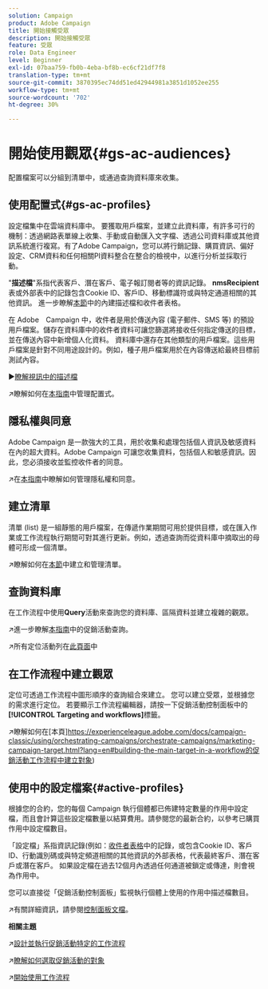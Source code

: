 ```yaml
---
solution: Campaign
product: Adobe Campaign
title: 開始接觸受眾
description: 開始接觸受眾
feature: 受眾
role: Data Engineer
level: Beginner
exl-id: 07baa759-fb0b-4eba-bf8b-ec6cf21df7f8
translation-type: tm+mt
source-git-commit: 3870395ec74dd51ed42944981a3851d1052ee255
workflow-type: tm+mt
source-wordcount: '702'
ht-degree: 30%

---
```


# 開始使用觀眾{#gs-ac-audiences}

配置檔案可以分組到清單中，或通過查詢資料庫來收集。

## 使用配置式{#gs-ac-profiles}

設定檔集中在雲端資料庫中。 要獲取用戶檔案，並建立此資料庫，有許多可行的機制：透過網路表單線上收集、手動或自動匯入文字檔、透過公司資料庫或其他資訊系統進行複寫。有了Adobe Campaign，您可以將行銷記錄、購買資訊、偏好設定、CRM資料和任何相關PI資料整合在整合的檢視中，以進行分析並採取行動。

&quot;**描述檔**&quot;系指代表客戶、潛在客戶、電子報訂閱者等的資訊記錄。
**nmsRecipient**&#x200B;表或外部表中的記錄包含Cookie ID、客戶ID、移動標識符或與特定通道相關的其他資訊。 進一步瞭解[本節](../dev/datamodel.md#ootb-profiles)中的內建描述檔和收件者表格。

在 Adobe　Campaign 中，收件者是用於傳送內容 (電子郵件、SMS 等) 的預設用戶檔案。儲存在資料庫中的收件者資料可讓您篩選將接收任何指定傳送的目標，並在傳送內容中新增個人化資料。 資料庫中還存在其他類型的用戶檔案。這些用戶檔案是針對不同用途設計的。例如，種子用戶檔案用於在內容傳送給最終目標前測試內容。

:arrow_forward:[瞭解視訊中的描述檔](https://video.tv.adobe.com/v/35611?quality=12)

:arrow_upper_right:瞭解如何在[本指南](https://experienceleague.adobe.com/docs/campaign-classic/using/getting-started/profile-management/about-profiles.html)中管理配置式。

## 隱私權與同意

Adobe Campaign 是一款強大的工具，用於收集和處理包括個人資訊及敏感資料在內的超大資料。Adobe Campaign 可讓您收集資料，包括個人和敏感資訊。因此，您必須接收並監控收件者的同意。

:arrow_upper_right:在[本指南](https://experienceleague.corp.adobe.com/docs/campaign-classic/using/getting-started/privacy/privacy-and-recommendations.html)中瞭解如何管理隱私權和同意。


## 建立清單

清單 (list) 是一組靜態的用戶檔案，在傳遞作業期間可用於提供目標，或在匯入作業或工作流程執行期間可對其進行更新。例如，透過查詢而從資料庫中摘取出的母體可形成一個清單。

:arrow_upper_right:瞭解如何在[本節](https://experienceleague.adobe.com/docs/campaign-classic/using/getting-started/profile-management/creating-and-managing-lists.html)中建立和管理清單。

## 查詢資料庫

在工作流程中使用&#x200B;**Query**&#x200B;活動來查詢您的資料庫、區隔資料並建立複雜的觀眾。

:arrow_upper_right:進一步瞭解[本指南](https://experienceleague.adobe.com/docs/campaign-classic/using/automating-with-workflows/introduction/targeting-data.html)中的促銷活動查詢。

:arrow_upper_right:所有定位活動列在[此頁面](https://experienceleague.adobe.com/docs/campaign-classic/using/automating-with-workflows/targeting-activities/about-targeting-activities.html)中

## 在工作流程中建立觀眾

定位可透過工作流程中圖形順序的查詢組合來建立。 您可以建立受眾，並根據您的需求進行定位。 若要顯示工作流程編輯器，請按一下促銷活動控制面板中的&#x200B;**[!UICONTROL Targeting and workflows]**&#x200B;標籤。

:arrow_upper_right:瞭解如何在[本頁]https://experienceleague.adobe.com/docs/campaign-classic/using/orchestrating-campaigns/orchestrate-campaigns/marketing-campaign-target.html?lang=en#building-the-main-target-in-a-workflow的促銷活動工作流程中建立對象)


## 使用中的設定檔案{#active-profiles}

根據您的合約，您的每個 Campaign 執行個體都已佈建特定數量的作用中設定檔，而且會計算這些設定檔數量以結算費用。請參閱您的最新合約，以參考已購買作用中設定檔數目。

「設定檔」系指資訊記錄(例如：[收件者表格](../dev/datamodel.md)中的記錄，或包含Cookie ID、客戶ID、行動識別碼或與特定頻道相關的其他資訊的外部表格，代表最終客戶、潛在客戶或潛在客戶。 如果設定檔在過去12個月內透過任何通道被鎖定或傳達，則會視為作用中。

您可以直接從「促銷活動控制面板」監視執行個體上使用的作用中描述檔數目。

:arrow_upper_right:有關詳細資訊，請參閱[控制面板文檔](https://docs.adobe.com/content/help/en/control-panel/using/performance-monitoring/active-profiles-monitoring.html)。


**相關主題**

:arrow_upper_right:[設計並執行促銷活動特定的工作流程](https://experienceleague.adobe.com/docs/campaign-classic/using/automating-with-workflows/introduction/building-a-workflow.html)

:arrow_upper_right:[瞭解如何選取促銷活動的對象](https://experienceleague.adobe.com/docs/campaign-classic/using/orchestrating-campaigns/orchestrate-campaigns/marketing-campaign-target.html)

:arrow_upper_right:[開始使用工作流程](https://experienceleague.adobe.com/docs/campaign-classic/using/automating-with-workflows/introduction/about-workflows.html)
